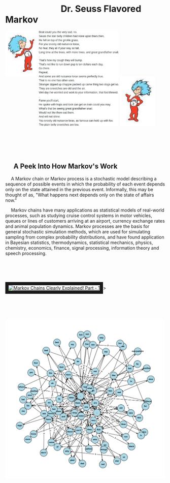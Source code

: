 # &emsp;&emsp;&emsp;&emsp;&emsp;&emsp; **Dr. Seuss Flavored Markov**


<p float="center">
  <img img align="top" src="thing1.jpg" width="20%" />
  <img src="seuss_op.jpg" width="50%" /> 
  <img src="thing2.jpg" width="22%" />
</p>

<br/><br/><br/><br/>
## &emsp; **A Peek Into How Markov's Work**

&emsp; A Markov chain or Markov process is a stochastic model describing a sequence of possible events in which the probability of each event depends only on the state attained in the previous event. Informally, this may be thought of as, "What happens next depends only on the state of affairs now."<br/>

&emsp; Markov chains have many applications as statistical models of real-world processes, such as studying cruise control systems in motor vehicles, queues or lines of customers arriving at an airport, currency exchange rates and animal population dynamics. Markov processes are the basis for general stochastic simulation methods, which are used for simulating sampling from complex probability distributions, and have found application in Bayesian statistics, thermodynamics, statistical mechanics, physics, chemistry, economics, finance, signal processing, information theory and speech processing.<br/>
<br/><br/><br/><br/>


<a href="https://www.youtube.com/embed/i3AkTO9HLXo"><img src="sc.jpg" alt="Markov Chains Clearly Explained! Part - 1" width="691" height="389" border="10" /></a>>




<br/><br/><br/><br/>
<img src="outputt.png" alt="Markov Scatter Graph" title="Markov Scatter Graph">
